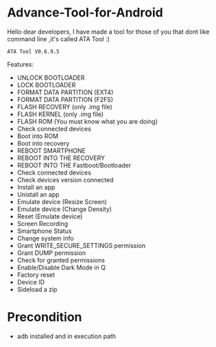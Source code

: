 # Advance-Tool-for-Android
Hello dear developers, I have made a tool for those of you that dont like command line ,it's called ATA Tool :)

    ATA Tool V0.6.9.5
    

Features: 
- UNLOCK BOOTLOADER 
- LOCK BOOTLOADER 
- FORMAT DATA PARTITION (EXT4) 
- FORMAT DATA PARTITION (F2FS)  
- FLASH RECOVERY (only .img file) 
- FLASH KERNEL (only .img file) 
- FLASH ROM (You must know what you are doing) 
- Check connected devices 
- Boot into ROM 
- Boot into recovery 
- REBOOT SMARTPHONE  
- REBOOT INTO THE RECOVERY 
- REBOOT INTO THE Fastboot/Bootloader 
- Check connected devices 
- Check devices version connected  
- Install an app 
- Unistall an app  
- Emulate device (Resize Screen) 
- Emulate device (Change Density) 
- Reset (Emulate device)  
- Screen Recording
- Smartphone Status
- Change system info
- Grant WRITE_SECURE_SETTINGS permission
- Grant DUMP permission
- Check for granted permissions
- Enable/Disable Dark Mode in Q
- Factory reset
- Device ID
- Sideload a zip
 



# Precondition

- adb installed and in execution path
